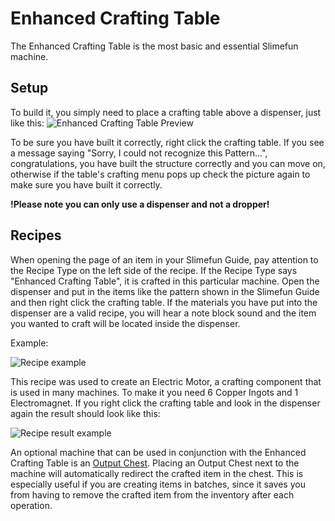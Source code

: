 # Enhanced Crafting Table
The Enhanced Crafting Table is the most basic and essential Slimefun machine.

## Setup
To build it, you simply need to place a crafting table above a dispenser, just like this:
![Enhanced Crafting Table Preview](https://i.gyazo.com/d806ddf00af3720c1f9d28d977687841.png)

To be sure you have built it correctly, right click the crafting table. If you see a message saying "Sorry, I could not recognize this Pattern...", congratulations, you have built the structure correctly and you can move on, otherwise if the table's crafting menu pops up check the picture again to make sure you have built it correctly. 

**!Please note you can only use a dispenser and not a dropper!**

## Recipes
When opening the page of an item in your Slimefun Guide, pay attention to the Recipe Type on the left side of the recipe.
If the Recipe Type says "Enhanced Crafting Table", it is crafted in this particular machine.
Open the dispenser and put in the items like the pattern shown in the Slimefun Guide and then right click the crafting table. 
If the materials you have put into the dispenser are a valid recipe, you will hear a note block sound and the item you wanted to craft will be located inside the dispenser.

Example:

![Recipe example](https://i.gyazo.com/c58a29ebfe96affa7093c4fc782d8ee7.png)

This recipe was used to create an Electric Motor, a crafting component that is used in many machines. To make it you need 6 Copper Ingots and 1 Electromagnet. If you right click the crafting table and look in the dispenser again the result should look like this:

![Recipe result example](https://i.gyazo.com/4f66d02c4eaad6f318ecdf2ba5b0ad2f.png)

An optional machine that can be used in conjunction with the Enhanced Crafting Table is an [Output Chest](https://github.com/TheBusyBiscuit/Slimefun4/wiki/Output-Chest). Placing an Output Chest next to the machine will automatically redirect the crafted item in the chest. This is especially useful if you are creating items in batches, since it saves you from having to remove the crafted item from the inventory after each operation.
